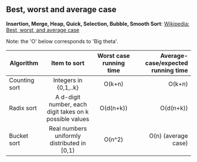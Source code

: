 ## Best, worst and average case

**Insertion, Merge, Heap, Quick, Selection, Bubble, Smooth Sort**:
[Wikipedia: Best, worst, and average case](https://en.wikipedia.org/wiki/Best,_worst_and_average_case)

Note: the 'O' below corresponds to 'Big theta'.

| Algorithm        | Item to sort | Worst case running time          | Average-case/expected running time  |
| ------------- |:-------------:|:-------------:| -----:|
| Counting sort  | Integers in {0,1,..k} | O(k+n) | O(k+n) |
| Radix sort     | A d-digit number, each digit takes on k possible values | O(d(n+k))      |   O(d(n+k)) |
| Bucket sort | Real numbers uniformly distributed in [0,1) | O(n^2)      |    O(n) (average case) |
